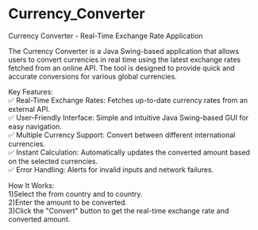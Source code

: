 # Currency_Converter
Currency Converter - Real-Time Exchange Rate Application

The Currency Converter is a Java Swing-based application that allows users to convert currencies in real time using the latest exchange rates fetched from an online API. The tool is designed to provide quick and accurate conversions for various global currencies.

Key Features:  
✅ Real-Time Exchange Rates: Fetches up-to-date currency rates from an external API.  
✅ User-Friendly Interface: Simple and intuitive Java Swing-based GUI for easy navigation.  
✅ Multiple Currency Support: Convert between different international currencies.  
✅ Instant Calculation: Automatically updates the converted amount based on the selected currencies.  
✅ Error Handling: Alerts for invalid inputs and network failures.  

How It Works:   
1)Select the from country and to country.  
2)Enter the amount to be converted.  
3)Click the "Convert" button to get the real-time exchange rate and converted amount.  
